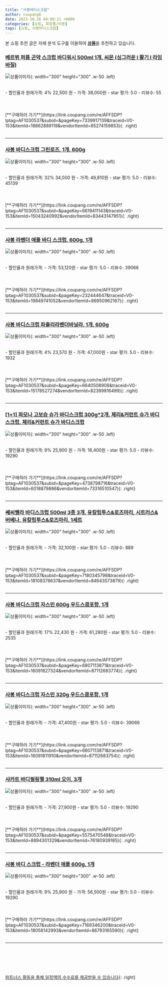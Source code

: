 ```yaml
---
title: "사봉바디스크럽"
author: coupang6
date: 2023-10-26 04:09:21 +0800
categories: [쇼핑, 화장품/미용]
tags: [쇼핑, 사봉바디스크럽]
---
```


본 쇼핑 추천 글은 자체 분석 도구를 이용하여 [**상품**](https://link.coupang.com/a/bao1ui)을 추천하고 있습니다.

### [베르뷔 퍼퓸 곤약 스크럽 바디워시 500ml 1개, 씨몬 (싱그러운 l 활기 l 라임바질)](https://link.coupang.com/re/AFFSDP?lptag=AF1030537&subid=&pageKey=7339917139&traceid=V0-153&itemId=18862889119&vendorItemId=85274159853)

![상품이미지](https://thumbnail8.coupangcdn.com/thumbnails/remote/230x230ex/image/vendor_inventory/a964/8e376bc0901cdcc229b49c654e89401a937b5d6087179918f291d1f27fc1.jpg){: width="300" height="300" .w-50 .left}


<br>
- 할인율과 원래가격: 4%  22,500   원
- 가격: 38,000원
- star 평가: 5.0
- 리뷰수: 55
<br>
<br>
<br>
<br>
[**구매하러 가기**](https://link.coupang.com/re/AFFSDP?lptag=AF1030537&subid=&pageKey=7339917139&traceid=V0-153&itemId=18862889119&vendorItemId=85274159853){: .right}
<br>
<br>

---

### [사봉 바디스크럽 그린로즈, 1개, 600g](https://link.coupang.com/re/AFFSDP?lptag=AF1030537&subid=&pageKey=6619411143&traceid=V0-153&itemId=15043240992&vendorItemId=83443147951)

![상품이미지](https://thumbnail9.coupangcdn.com/thumbnails/remote/230x230ex/image/vendor_inventory/d863/e24987ba1c553feac418f23d7d0ee2553e6f76d28844d36013ed2973b165.jpg){: width="300" height="300" .w-50 .left}


<br>
- 할인율과 원래가격: 32%  34,000   원
- 가격: 49,810원
- star 평가: 5.0
- 리뷰수: 45139
<br>
<br>
<br>
<br>
[**구매하러 가기**](https://link.coupang.com/re/AFFSDP?lptag=AF1030537&subid=&pageKey=6619411143&traceid=V0-153&itemId=15043240992&vendorItemId=83443147951){: .right}
<br>
<br>

---

### [사봉 라벤더 애플 바디 스크럽, 600g, 1개](https://link.coupang.com/re/AFFSDP?lptag=AF1030537&subid=&pageKey=232444647&traceid=V0-153&itemId=19849741052&vendorItemId=86950962167)

![상품이미지](https://thumbnail8.coupangcdn.com/thumbnails/remote/230x230ex/image/vendor_inventory/bd04/88bc721799ce3cf0860a8c55dcd08c009786a973ca3570837e30d19b07c9.jpg){: width="300" height="300" .w-50 .left}


<br>
- 할인율과 원래가격: 
- 가격: 53,120원
- star 평가: 5.0
- 리뷰수: 39066
<br>
<br>
<br>
<br>
[**구매하러 가기**](https://link.coupang.com/re/AFFSDP?lptag=AF1030537&subid=&pageKey=232444647&traceid=V0-153&itemId=19849741052&vendorItemId=86950962167){: .right}
<br>
<br>

---

### [사봉 바디스크럽 파츌리라벤더바닐라, 1개, 600g](https://link.coupang.com/re/AFFSDP?lptag=AF1030537&subid=&pageKey=6640508908&traceid=V0-153&itemId=15178527274&vendorItemId=82399816499)

![상품이미지](https://thumbnail7.coupangcdn.com/thumbnails/remote/230x230ex/image/vendor_inventory/e27b/5c26f435c1d1d808e37be0dd5bfe1217e3a3bf1957dd50b280c763247cd6.jpg){: width="300" height="300" .w-50 .left}


<br>
- 할인율과 원래가격: 4%  23,570   원
- 가격: 47,000원
- star 평가: 5.0
- 리뷰수: 1932
<br>
<br>
<br>
<br>
[**구매하러 가기**](https://link.coupang.com/re/AFFSDP?lptag=AF1030537&subid=&pageKey=6640508908&traceid=V0-153&itemId=15178527274&vendorItemId=82399816499){: .right}
<br>
<br>

---

### [[1+1] 파모나 고보습 슈가 바디스크럽 300g*2개, 체리&커런트 슈가 바디스크럽, 체리&커런트 슈가 바디스크럽](https://link.coupang.com/re/AFFSDP?lptag=AF1030537&subid=&pageKey=4738798716&traceid=V0-153&itemId=6018879886&vendorItemId=73316510547)

![상품이미지](https://thumbnail8.coupangcdn.com/thumbnails/remote/230x230ex/image/vendor_inventory/008c/fe3cb5005a3410517294e03d621ed4581437c4be35c5bd9a76669ce85760.jpg){: width="300" height="300" .w-50 .left}


<br>
- 할인율과 원래가격: 9%  25,900   원
- 가격: 18,400원
- star 평가: 5.0
- 리뷰수: 19290
<br>
<br>
<br>
<br>
[**구매하러 가기**](https://link.coupang.com/re/AFFSDP?lptag=AF1030537&subid=&pageKey=4738798716&traceid=V0-153&itemId=6018879886&vendorItemId=73316510547){: .right}
<br>
<br>

---

### [쎄씨쎌라 바디스크럽 500ml 3종 3개, 유칼립투스&로즈마리, 시트러스&버베나, 유칼립투스&로즈마리, 1세트](https://link.coupang.com/re/AFFSDP?lptag=AF1030537&subid=&pageKey=7180345798&traceid=V0-153&itemId=18108378637&vendorItemId=84643573879)

![상품이미지](https://thumbnail6.coupangcdn.com/thumbnails/remote/230x230ex/image/vendor_inventory/733c/bfb26b080f064a1e774085675f09d9f6d5437968ff9d894695cc208c3d54.jpg){: width="300" height="300" .w-50 .left}


<br>
- 할인율과 원래가격: 
- 가격: 32,100원
- star 평가: 5.0
- 리뷰수: 889
<br>
<br>
<br>
<br>
[**구매하러 가기**](https://link.coupang.com/re/AFFSDP?lptag=AF1030537&subid=&pageKey=7180345798&traceid=V0-153&itemId=18108378637&vendorItemId=84643573879){: .right}
<br>
<br>

---

### [사봉 바디스크럽 자스민 600g 우드스쿱포함, 1개](https://link.coupang.com/re/AFFSDP?lptag=AF1030537&subid=&pageKey=6807113871&traceid=V0-153&itemId=16091827324&vendorItemId=87112683774)

![상품이미지](https://thumbnail9.coupangcdn.com/thumbnails/remote/230x230ex/image/vendor_inventory/328e/e2f59e9d5077188a98aa2103d753f25924fb4d7c66ac7c97c98d7533594f.jpg){: width="300" height="300" .w-50 .left}


<br>
- 할인율과 원래가격: 17%  22,430   원
- 가격: 61,280원
- star 평가: 5.0
- 리뷰수: 2535
<br>
<br>
<br>
<br>
[**구매하러 가기**](https://link.coupang.com/re/AFFSDP?lptag=AF1030537&subid=&pageKey=6807113871&traceid=V0-153&itemId=16091827324&vendorItemId=87112683774){: .right}
<br>
<br>

---

### [사봉 바디스크럽 자스민 320g 우드스쿱포함, 1개](https://link.coupang.com/re/AFFSDP?lptag=AF1030537&subid=&pageKey=6807113871&traceid=V0-153&itemId=16091811910&vendorItemId=87112683754)

![상품이미지](https://thumbnail9.coupangcdn.com/thumbnails/remote/230x230ex/image/vendor_inventory/0f1f/07b243c11c6970b597e98aa95c8d513eed678be4c1801ddcbfd774d187ba.jpg){: width="300" height="300" .w-50 .left}


<br>
- 할인율과 원래가격: 
- 가격: 47,400원
- star 평가: 5.0
- 리뷰수: 39066
<br>
<br>
<br>
<br>
[**구매하러 가기**](https://link.coupang.com/re/AFFSDP?lptag=AF1030537&subid=&pageKey=6807113871&traceid=V0-153&itemId=16091811910&vendorItemId=87112683754){: .right}
<br>
<br>

---

### [샤카트 바디필링젤 310ml 오이, 3개](https://link.coupang.com/re/AFFSDP?lptag=AF1030537&subid=&pageKey=5575470548&traceid=V0-153&itemId=8894301329&vendorItemId=76180939185)

![상품이미지](https://thumbnail6.coupangcdn.com/thumbnails/remote/230x230ex/image/vendor_inventory/b76f/9edfecceeabf076ac677d1103e0588310f84fd1a413c78c16297d0e969fe.jpg){: width="300" height="300" .w-50 .left}


<br>
- 할인율과 원래가격: 
- 가격: 27,900원
- star 평가: 5.0
- 리뷰수: 19290
<br>
<br>
<br>
<br>
[**구매하러 가기**](https://link.coupang.com/re/AFFSDP?lptag=AF1030537&subid=&pageKey=5575470548&traceid=V0-153&itemId=8894301329&vendorItemId=76180939185){: .right}
<br>
<br>

---

### [사봉 바디 스크럽 - 라벤더 애플 600g, 1개](https://link.coupang.com/re/AFFSDP?lptag=AF1030537&subid=&pageKey=7169346200&traceid=V0-153&itemId=18058142993&vendorItemId=86793165590)

![상품이미지](https://thumbnail9.coupangcdn.com/thumbnails/remote/230x230ex/image/vendor_inventory/eb64/40b6871b0e12b97686c9592bfd7505d54c3d3de1da357690eaa8d8c6cb49.jpg){: width="300" height="300" .w-50 .left}


<br>
- 할인율과 원래가격: 9%  25,900   원
- 가격: 56,500원
- star 평가: 5.0
- 리뷰수: 19290
<br>
<br>
<br>
<br>
[**구매하러 가기**](https://link.coupang.com/re/AFFSDP?lptag=AF1030537&subid=&pageKey=7169346200&traceid=V0-153&itemId=18058142993&vendorItemId=86793165590){: .right}
<br>
<br>

---
<br><br><br><br><br> [파트너스 활동을 통해 일정액의 수수료를 제공받을 수 있습니다](https://link.coupang.com/a/bao1ui){: .right}